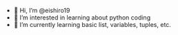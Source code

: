 - 👋 Hi, I’m @eishiro19
- 👀 I’m interested in learning about python coding
- 🌱 I’m currently learning basic list, variables, tuples, etc.

<!---
eishiro19/eishiro19 is a ✨ special ✨ repository because its `README.md` (this file) appears on your GitHub profile.
You can click the Preview link to take a look at your changes.
--->
